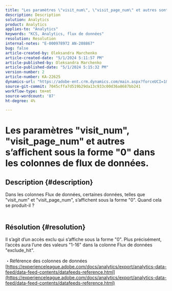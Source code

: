 ```yaml
---
title: "Les paramètres \"visit_num\", \"visit_page_num\" et autres sont affichés sous la forme \"0\" dans les colonnes de flux de données"
description: Description
solution: Analytics
product: Analytics
applies-to: "Analytics"
keywords: "KCS, Analytics, flux de données"
resolution: Resolution
internal-notes: "E-000978972 AN-208867"
bug: false
article-created-by: Oleksandra Marchenko
article-created-date: "5/1/2024 5:11:57 PM"
article-published-by: Oleksandra Marchenko
article-published-date: "5/1/2024 5:15:32 PM"
version-number: 2
article-number: KA-22625
dynamics-url: "https://adobe-ent.crm.dynamics.com/main.aspx?forceUCI=1&pagetype=entityrecord&etn=knowledgearticle&id=2f4d1fe4-dd07-ef11-9f8a-6045bd006704"
source-git-commit: 7045cffa7d519b29da13c933c00d36a8687bb241
workflow-type: tm+mt
source-wordcount: '87'
ht-degree: 4%

---
```


# Les paramètres &quot;visit_num&quot;, &quot;visit_page_num&quot; et autres s’affichent sous la forme &quot;0&quot; dans les colonnes de flux de données.

## Description {#description}

Dans les colonnes Flux de données, certaines données, telles que &quot;visit_num&quot; et &quot;visit_page_num&quot;, s’affichent sous la forme &quot;0&quot;. Quand cela se produit-il ?
<br> 

## Résolution {#resolution}


Il s’agit d’un accès exclu qui s’affiche sous la forme &quot;0&quot;. Plus précisément, l’accès aura l’une des valeurs &quot;1-16&quot; dans la colonne Flux de données &quot;exclude_hit&quot;.

・Référence des colonnes de données
[https://experienceleague.adobe.com/docs/analytics/export/analytics-data-feed/data-feed-contents/datafeeds-reference.html](https://experienceleague.adobe.com/docs/analytics/export/analytics-data-feed/data-feed-contents/datafeeds-reference.html)
